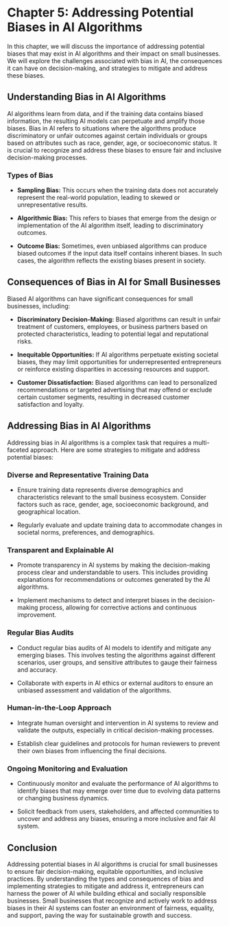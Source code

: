 Chapter 5: Addressing Potential Biases in AI Algorithms
=======================================================

In this chapter, we will discuss the importance of addressing potential biases that may exist in AI algorithms and their impact on small businesses. We will explore the challenges associated with bias in AI, the consequences it can have on decision-making, and strategies to mitigate and address these biases.

Understanding Bias in AI Algorithms
-----------------------------------

AI algorithms learn from data, and if the training data contains biased information, the resulting AI models can perpetuate and amplify those biases. Bias in AI refers to situations where the algorithms produce discriminatory or unfair outcomes against certain individuals or groups based on attributes such as race, gender, age, or socioeconomic status. It is crucial to recognize and address these biases to ensure fair and inclusive decision-making processes.

### Types of Bias

* **Sampling Bias:** This occurs when the training data does not accurately represent the real-world population, leading to skewed or unrepresentative results.

* **Algorithmic Bias:** This refers to biases that emerge from the design or implementation of the AI algorithm itself, leading to discriminatory outcomes.

* **Outcome Bias:** Sometimes, even unbiased algorithms can produce biased outcomes if the input data itself contains inherent biases. In such cases, the algorithm reflects the existing biases present in society.

Consequences of Bias in AI for Small Businesses
-----------------------------------------------

Biased AI algorithms can have significant consequences for small businesses, including:

* **Discriminatory Decision-Making:** Biased algorithms can result in unfair treatment of customers, employees, or business partners based on protected characteristics, leading to potential legal and reputational risks.

* **Inequitable Opportunities:** If AI algorithms perpetuate existing societal biases, they may limit opportunities for underrepresented entrepreneurs or reinforce existing disparities in accessing resources and support.

* **Customer Dissatisfaction:** Biased algorithms can lead to personalized recommendations or targeted advertising that may offend or exclude certain customer segments, resulting in decreased customer satisfaction and loyalty.

Addressing Bias in AI Algorithms
--------------------------------

Addressing bias in AI algorithms is a complex task that requires a multi-faceted approach. Here are some strategies to mitigate and address potential biases:

### Diverse and Representative Training Data

* Ensure training data represents diverse demographics and characteristics relevant to the small business ecosystem. Consider factors such as race, gender, age, socioeconomic background, and geographical location.

* Regularly evaluate and update training data to accommodate changes in societal norms, preferences, and demographics.

### Transparent and Explainable AI

* Promote transparency in AI systems by making the decision-making process clear and understandable to users. This includes providing explanations for recommendations or outcomes generated by the AI algorithms.

* Implement mechanisms to detect and interpret biases in the decision-making process, allowing for corrective actions and continuous improvement.

### Regular Bias Audits

* Conduct regular bias audits of AI models to identify and mitigate any emerging biases. This involves testing the algorithms against different scenarios, user groups, and sensitive attributes to gauge their fairness and accuracy.

* Collaborate with experts in AI ethics or external auditors to ensure an unbiased assessment and validation of the algorithms.

### Human-in-the-Loop Approach

* Integrate human oversight and intervention in AI systems to review and validate the outputs, especially in critical decision-making processes.

* Establish clear guidelines and protocols for human reviewers to prevent their own biases from influencing the final decisions.

### Ongoing Monitoring and Evaluation

* Continuously monitor and evaluate the performance of AI algorithms to identify biases that may emerge over time due to evolving data patterns or changing business dynamics.

* Solicit feedback from users, stakeholders, and affected communities to uncover and address any biases, ensuring a more inclusive and fair AI system.

Conclusion
----------

Addressing potential biases in AI algorithms is crucial for small businesses to ensure fair decision-making, equitable opportunities, and inclusive practices. By understanding the types and consequences of bias and implementing strategies to mitigate and address it, entrepreneurs can harness the power of AI while building ethical and socially responsible businesses. Small businesses that recognize and actively work to address biases in their AI systems can foster an environment of fairness, equality, and support, paving the way for sustainable growth and success.
